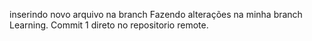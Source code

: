 inserindo novo arquivo na branch
Fazendo alterações na minha branch Learning.
Commit 1 direto no repositorio remote.
